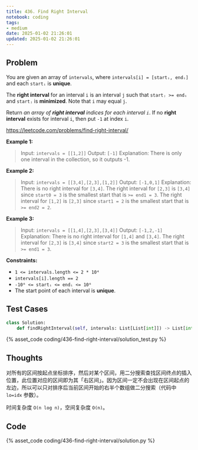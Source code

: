 ```yaml
---
title: 436. Find Right Interval
notebook: coding
tags:
- medium
date: 2025-01-02 21:26:01
updated: 2025-01-02 21:26:01
---
```

## Problem

You are given an array of `intervals`, where `intervals[i] = [startᵢ, endᵢ]` and each `startᵢ` is **unique**.

The **right interval** for an interval `i` is an interval `j` such that `startⱼ >= endᵢ` and `startⱼ` is **minimized**. Note that `i` may equal `j`.

Return _an array of **right interval** indices for each interval `i`_. If no **right interval** exists for interval `i`, then put `-1` at index `i`.

<https://leetcode.com/problems/find-right-interval/>

**Example 1:**

> Input: `intervals = [[1,2]]`
> Output: `[-1]`
> Explanation: There is only one interval in the collection, so it outputs -1.

**Example 2:**

> Input: `intervals = [[3,4],[2,3],[1,2]]`
> Output: `[-1,0,1]`
> Explanation: There is no right interval for `[3,4]`.
> The right interval for `[2,3]` is `[3,4]` since `start0 = 3` is the smallest start that is `>= end1 = 3`.
> The right interval for `[1,2]` is `[2,3]` since `start1 = 2` is the smallest start that is `>= end2 = 2`.

**Example 3:**

> Input: `intervals = [[1,4],[2,3],[3,4]]`
> Output: `[-1,2,-1]`
> Explanation: There is no right interval for `[1,4]` and `[3,4]`.
> The right interval for `[2,3]` is `[3,4]` since `start2 = 3` is the smallest start that is `>= end1 = 3`.

**Constraints:**

- `1 <= intervals.length <= 2 * 10⁴`
- `intervals[i].length == 2`
- `-10⁶ <= startᵢ <= endᵢ <= 10⁶`
- The start point of each interval is **unique**.

## Test Cases

``` python
class Solution:
    def findRightInterval(self, intervals: List[List[int]]) -> List[int]:
```

{% asset_code coding/436-find-right-interval/solution_test.py %}

## Thoughts

对所有的区间按起点坐标排序，然后对某个区间，用二分搜索查找区间终点的插入位置，此位置对应的区间即为其「右区间」。因为区间一定不会出现在区间起点的左边，所以可以只对排序后当前区间开始的右半个数组做二分搜索（代码中 `lo=idx` 参数）。

时间复杂度 `O(n log n)`，空间复杂度 `O(n)`。

## Code

{% asset_code coding/436-find-right-interval/solution.py %}
